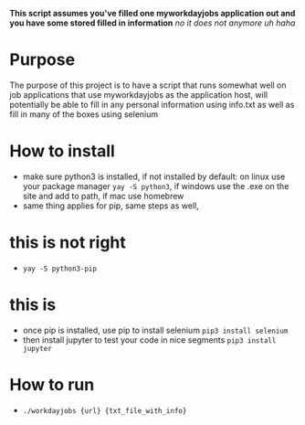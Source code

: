 **This script assumes you've filled one myworkdayjobs application out and you have some stored filled in information** *no it does not anymore uh haha*

# Purpose
The purpose of this project is to have a script that runs somewhat well on job applications that use myworkdayjobs as the application host, will potentially be able to fill in any personal information using info.txt as well as fill in many of the boxes using selenium 

# How to install
- make sure python3 is installed, if not installed by default: on linux use your package manager `yay -S python3`, if windows use the .exe on the site and add to path, if mac use homebrew
- same thing applies for pip, same steps as well, 

# this is not right 
- `yay -S python3-pip`

# this is
- once pip is installed, use pip to install selenium `pip3 install selenium`
- then install jupyter to test your code in nice segments `pip3 install jupyter`

# How to run
- `./workdayjobs {url} {txt_file_with_info}`